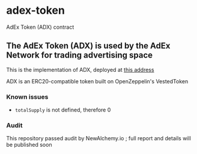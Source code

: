 # adex-token
AdEx Token (ADX) contract

## The AdEx Token (ADX) is used by the AdEx Network for trading advertising space

This is the implementation of ADX, deployed at [this address](https://etherscan.io/address/0x4470BB87d77b963A013DB939BE332f927f2b992e)

ADX is an ERC20-compatible token built on OpenZeppelin's VestedToken


### Known issues

* `totalSupply` is not defined, therefore 0

### Audit

This repository passed audit by NewAlchemy.io ; full report and details will be published soon
